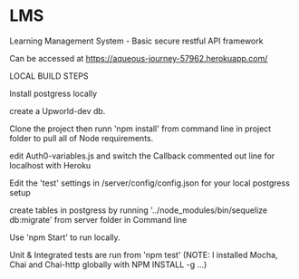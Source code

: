 # LMS
Learning Management System - Basic secure restful API framework

Can be accessed at https://aqueous-journey-57962.herokuapp.com/

LOCAL BUILD STEPS 

Install postgress locally

create a Upworld-dev db.

Clone the project then runn 'npm install' from command line in project folder to pull all of Node requirements.

edit Auth0-variables.js and switch the Callback commented out line for localhost with Heroku

Edit the 'test' settings in /server/config/config.json for your local postgress setup

create tables in postgress by running '../node_modules/bin/sequelize db:migrate' from server folder in Command line  

Use 'npm Start' to run locally.

Unit & Integrated tests are run from 'npm test' (NOTE: I installed Mocha, Chai and Chai-http globally with NPM INSTALL -g ...)
